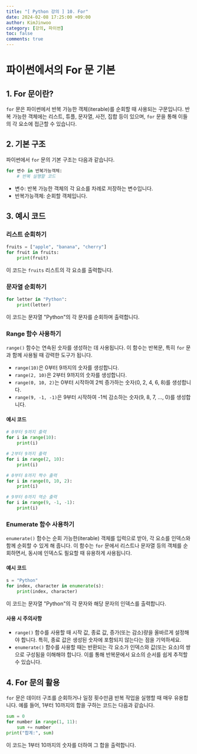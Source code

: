 ```yaml
---
title: "[ Python 강의 ] 10. For"
date: 2024-02-08 17:25:00 +09:00
author: KimJinwoo
category: [강의, 파이썬]
toc: false
comments: true
---
```


# 파이썬에서의 For 문 기본

## 1. For 문이란?

`for` 문은 파이썬에서 반복 가능한 객체(iterable)를 순회할 때 사용되는 구문입니다. 반복 가능한 객체에는 리스트, 튜플, 문자열, 사전, 집합 등이 있으며, `for` 문을 통해 이들의 각 요소에 접근할 수 있습니다.

## 2. 기본 구조

파이썬에서 `for` 문의 기본 구조는 다음과 같습니다.

```python
for 변수 in 반복가능객체:
    # 반복 실행할 코드
```

- 변수: 반복 가능한 객체의 각 요소를 차례로 저장하는 변수입니다.
- 반복가능객체: 순회할 객체입니다.

## 3. 예시 코드

### 리스트 순회하기

```python
fruits = ["apple", "banana", "cherry"]
for fruit in fruits:
    print(fruit)
```

이 코드는 `fruits` 리스트의 각 요소를 출력합니다.

### 문자열 순회하기

```python
for letter in "Python":
    print(letter)
```

이 코드는 문자열 "Python"의 각 문자를 순회하며 출력합니다.

### Range 함수 사용하기

`range()` 함수는 연속된 숫자를 생성하는 데 사용됩니다. 이 함수는 반복문, 특히 `for` 문과 함께 사용될 때 강력한 도구가 됩니다.

- `range(10)`은 0부터 9까지의 숫자를 생성합니다.
- `range(2, 10)`은 2부터 9까지의 숫자를 생성합니다.
- `range(0, 10, 2)`는 0부터 시작하여 2씩 증가하는 숫자(0, 2, 4, 6, 8)를 생성합니다.
- `range(9, -1, -1)`은 9부터 시작하여 -1씩 감소하는 숫자(9, 8, 7, ..., 0)를 생성합니다.

#### 예시 코드

```python
# 0부터 9까지 출력
for i in range(10):
    print(i)

# 2부터 9까지 출력
for i in range(2, 10):
    print(i)

# 0부터 8까지 짝수 출력
for i in range(0, 10, 2):
    print(i)

# 9부터 0까지 역순 출력
for i in range(9, -1, -1):
    print(i)
```

### Enumerate 함수 사용하기

`enumerate()` 함수는 순회 가능한(iterable) 객체를 입력으로 받아, 각 요소를 인덱스와 함께 순회할 수 있게 해 줍니다. 이 함수는 `for` 문에서 리스트나 문자열 등의 객체를 순회하면서, 동시에 인덱스도 필요할 때 유용하게 사용됩니다.

#### 예시 코드

```python
s = "Python"
for index, character in enumerate(s):
    print(index, character)
```

이 코드는 문자열 "Python"의 각 문자와 해당 문자의 인덱스를 출력합니다.

#### 사용 시 주의사항

- `range()` 함수를 사용할 때 시작 값, 종료 값, 증가(또는 감소)량을 올바르게 설정해야 합니다. 특히, 종료 값은 생성된 숫자에 포함되지 않는다는 점을 기억하세요.
- `enumerate()` 함수를 사용할 때는 반환되는 각 요소가 인덱스와 값(또는 요소)의 쌍으로 구성됨을 이해해야 합니다. 이를 통해 반복문에서 요소의 순서를 쉽게 추적할 수 있습니다.

## 4. For 문의 활용

`for` 문은 데이터 구조를 순회하거나 일정 횟수만큼 반복 작업을 실행할 때 매우 유용합니다. 예를 들어, 1부터 10까지의 합을 구하는 코드는 다음과 같습니다.

```python
sum = 0
for number in range(1, 11):
    sum += number
print("합계:", sum)
```

이 코드는 1부터 10까지의 숫자를 더하여 그 합을 출력합니다.
